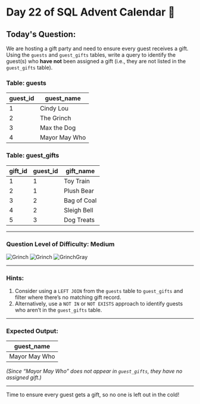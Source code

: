 # Day 22 of SQL Advent Calendar 🎁

## Today's Question:
We are hosting a gift party and need to ensure every guest receives a gift. Using the `guests` and `guest_gifts` tables, write a query to identify the guest(s) who **have not** been assigned a gift (i.e., they are not listed in the `guest_gifts` table).

### **Table: guests**
| guest_id | guest_name    |
|----------|---------------|
| 1        | Cindy Lou     |
| 2        | The Grinch    |
| 3        | Max the Dog   |
| 4        | Mayor May Who |

### **Table: guest_gifts**
| gift_id | guest_id | gift_name    |
|---------|----------|--------------|
| 1       | 1        | Toy Train    |
| 2       | 1        | Plush Bear   |
| 3       | 2        | Bag of Coal  |
| 4       | 2        | Sleigh Bell  |
| 5       | 3        | Dog Treats   |

---

### Question Level of Difficulty: **Medium**
![Grinch](https://www.sqlcalendar.com/grinch.svg) ![Grinch](https://www.sqlcalendar.com/grinch.svg) ![GrinchGray](https://www.sqlcalendar.com/grinchGray.svg)



---

### **Hints:**
1. Consider using a `LEFT JOIN` from the `guests` table to `guest_gifts` and filter where there’s no matching gift record.
2. Alternatively, use a `NOT IN` or `NOT EXISTS` approach to identify guests who aren’t in the `guest_gifts` table.

---

### **Expected Output:**
| guest_name     |
|----------------|
| Mayor May Who  |

*(Since “Mayor May Who” does not appear in `guest_gifts`, they have no assigned gift.)*

---

Time to ensure every guest gets a gift, so no one is left out in the cold!
